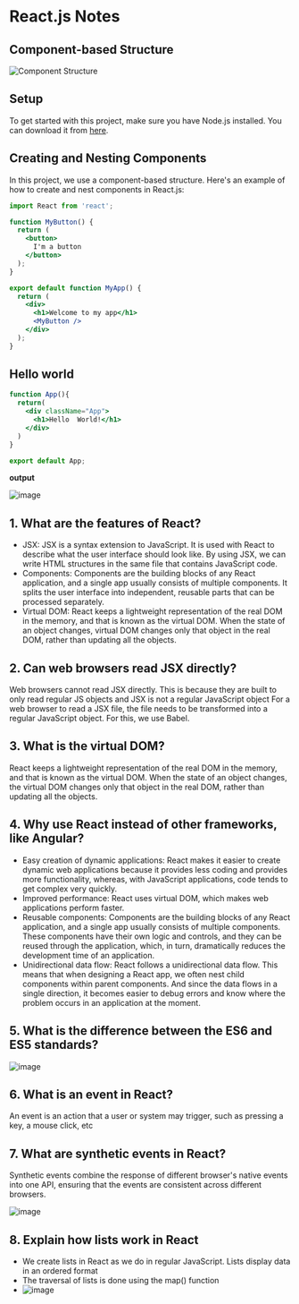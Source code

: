 # React.js Notes
## Component-based Structure

![Component Structure](https://github.com/Niltiwari7/React_js/assets/93751356/0a8b661d-8770-4235-bc5c-e4ee03caffe4)

## Setup

To get started with this project, make sure you have Node.js installed. You can download it from [here](https://nodejs.org/en/download).

## Creating and Nesting Components

In this project, we use a component-based structure. Here's an example of how to create and nest components in React.js:

```jsx
import React from 'react';

function MyButton() {
  return (
    <button>
      I'm a button
    </button>
  );
}

export default function MyApp() {
  return (
    <div>
      <h1>Welcome to my app</h1>
      <MyButton />
    </div>
  );
}
```
## Hello world
```jsx
function App(){
  return(
    <div className="App">
      <h1>Hello  World!</h1>
    </div>
  )
}

export default App;
```

**output**


![image](https://github.com/Niltiwari7/React_js/assets/93751356/01b671d7-186e-439b-842e-08b6bdaae959)

## 1. What are the features of React?
- JSX:  JSX is a syntax extension to JavaScript. It is used with React to describe what the user interface should look like. By using JSX, we can write HTML structures in the same file that contains JavaScript code.
- Components: Components are the building blocks of any React application, and a single app usually consists of multiple components. It splits the user interface into independent, reusable parts that can be processed separately.
- Virtual DOM: React keeps a lightweight representation of the real DOM in the memory, and that is known as the virtual DOM. When the state of an object changes, virtual DOM changes only that object in the real DOM, rather than updating all the objects.

## 2. Can web browsers read JSX directly? 
Web browsers cannot read JSX directly. This is because they are built to only read regular JS objects and JSX is not a regular JavaScript object 
For a web browser to read a JSX file, the file needs to be transformed into a regular JavaScript object. For this, we use Babel.

## 3. What is the virtual DOM?
React keeps a lightweight representation of the real DOM in the memory, and that is known as the virtual DOM. When the state of an object changes, the virtual DOM changes only that object in the real DOM, rather than updating all the objects. 

## 4. Why use React instead of other frameworks, like Angular?
- Easy creation of dynamic applications: React makes it easier to create dynamic web applications because it provides less coding and provides more functionality, whereas, with JavaScript applications, code tends to get complex very quickly.
- Improved performance: React uses virtual DOM, which makes web applications perform faster.
- Reusable components: Components are the building blocks of any React application, and a single app usually consists of multiple components. These components have their own logic and controls, and they can be reused through the application, which, in turn, dramatically reduces the development time of an application.
- Unidirectional data flow: React follows a unidirectional data flow. This means that when designing a React app, we often nest child components within parent components. And since the data flows in a single direction, it becomes easier to debug errors and know where the problem occurs in an application at the moment.

## 5. What is the difference between the ES6 and ES5 standards?
![image](https://github.com/Niltiwari7/React_js/assets/93751356/0c1d1a8f-ab87-4385-bb1c-dd0c6d620401)

## 6. What is an event in React?
An event is an action that a user or system may trigger, such as pressing a key, a mouse click, etc

## 7. What are synthetic events in React?
Synthetic events combine the response of different browser's native events into one API, ensuring that the events are consistent across different browsers.

![image](https://github.com/Niltiwari7/React_js/assets/93751356/cda848db-a53f-4c6f-8c91-929317953b4e)

## 8.  Explain how lists work in React
-  We create lists in React as we do in regular JavaScript. Lists display data in an ordered format
-  The traversal of lists is done using the map() function
-  ![image](https://github.com/Niltiwari7/React_js/assets/93751356/9ec94816-77bb-444a-9afa-37d0330cc20a)





